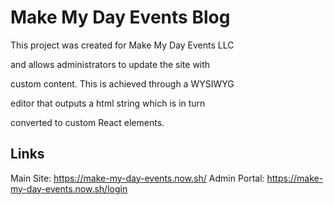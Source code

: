 # Make My Day Events Blog

This project was created for Make My Day Events LLC 

and allows administrators to update the site with 

custom content. This is achieved through a WYSIWYG

editor that outputs a html string which is in turn 

converted to custom React elements. 

## Links

Main Site: https://make-my-day-events.now.sh/
Admin Portal: https://make-my-day-events.now.sh/login